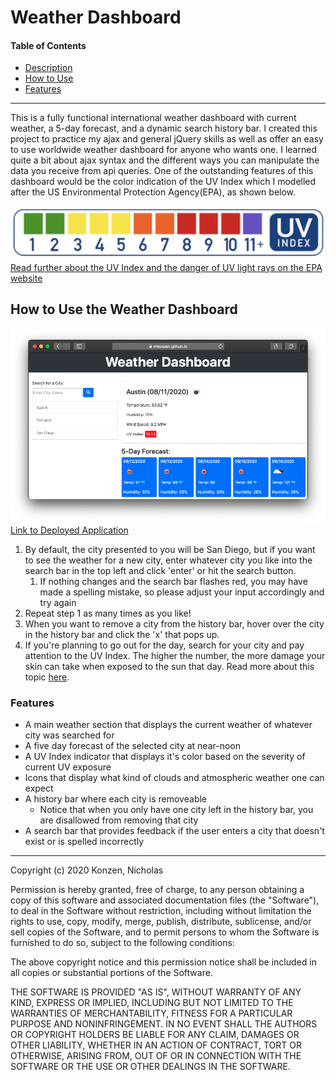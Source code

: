 # Weather Dashboard #

#### Table of Contents ####
* [Description](#description)
* [How to Use](#how-to-use-the-weather-dashboard)
* [Features](#features)
---

This is a fully functional international weather dashboard with current weather, a 5-day forecast, and a dynamic search history bar. I created this project to practice my ajax and general jQuery skills as well as offer an easy to use worldwide weather dashboard for anyone who wants one. I learned quite a bit about ajax syntax and the different ways you can manipulate the data you receive from api queries. One of the outstanding features of this dashboard would be the color indication of the UV Index which I modelled after the US Environmental Protection Agency(EPA), as shown below.

![A screenshot of the color-coordinated UV Index provided by the USEPA](./assets/screenshots/uvindex.png)
[Read further about the UV Index and the danger of UV light rays on the EPA website](https://www.epa.gov/sunsafety/uv-index-scale-0)


## How to Use the Weather Dashboard ##
![A Screenshot of the Weather Dashboard](./assets/screenshots/screenshot.png)
[Link to Deployed Application](https://ntkonzen.github.io/Weather-Dashboard/)

1. By default, the city presented to you will be San Diego, but if you want to see the weather for a new city, enter whatever city you like into the search bar in the top left and click 'enter' or hit the search button.
    1. If nothing changes and the search bar flashes red, you may have made a spelling mistake, so please adjust your input accordingly and try again
1. Repeat step 1 as many times as you like!
1. When you want to remove a city from the history bar, hover over the city in the history bar and click the 'x' that pops up.
1. If you're planning to go out for the day, search for your city and pay attention to the UV Index. The higher the number, the more damage your skin can take when exposed to the sun that day. Read more about this topic [here](https://www.epa.gov/sunsafety/uv-index-scale-0).

### Features ###

* A main weather section that displays the current weather of whatever city was searched for
* A five day forecast of the selected city at near-noon
* A UV Index indicator that displays it's color based on the severity of current UV exposure
* Icons that display what kind of clouds and atmospheric weather one can expect 
* A history bar where each city is removeable
    * Notice that when you only have one city left in the history bar, you are disallowed from removing that city
* A search bar that provides feedback if the user enters a city that doesn't exist or is spelled incorrectly

---
Copyright (c) 2020 Konzen, Nicholas

Permission is hereby granted, free of charge, to any person obtaining a copy
of this software and associated documentation files (the "Software"), to deal
in the Software without restriction, including without limitation the rights
to use, copy, modify, merge, publish, distribute, sublicense, and/or sell
copies of the Software, and to permit persons to whom the Software is
furnished to do so, subject to the following conditions:

The above copyright notice and this permission notice shall be included in all
copies or substantial portions of the Software.

THE SOFTWARE IS PROVIDED "AS IS", WITHOUT WARRANTY OF ANY KIND, EXPRESS OR
IMPLIED, INCLUDING BUT NOT LIMITED TO THE WARRANTIES OF MERCHANTABILITY,
FITNESS FOR A PARTICULAR PURPOSE AND NONINFRINGEMENT. IN NO EVENT SHALL THE
AUTHORS OR COPYRIGHT HOLDERS BE LIABLE FOR ANY CLAIM, DAMAGES OR OTHER
LIABILITY, WHETHER IN AN ACTION OF CONTRACT, TORT OR OTHERWISE, ARISING FROM,
OUT OF OR IN CONNECTION WITH THE SOFTWARE OR THE USE OR OTHER DEALINGS IN THE
SOFTWARE.